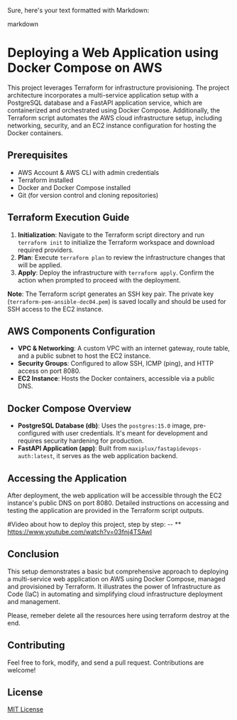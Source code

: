Sure, here's your text formatted with Markdown:

markdown
# Deploying a Web Application using Docker Compose on AWS

This project leverages Terraform for infrastructure provisioning. The project architecture incorporates a multi-service application setup with a PostgreSQL database and a FastAPI application service, which are containerized and orchestrated using Docker Compose. Additionally, the Terraform script automates the AWS cloud infrastructure setup, including networking, security, and an EC2 instance configuration for hosting the Docker containers.

## Prerequisites

- AWS Account & AWS CLI with admin credentials
- Terraform installed
- Docker and Docker Compose installed
- Git (for version control and cloning repositories)

## Terraform Execution Guide

1. **Initialization**: Navigate to the Terraform script directory and run `terraform init` to initialize the Terraform workspace and download required providers.
2. **Plan**: Execute `terraform plan` to review the infrastructure changes that will be applied.
3. **Apply**: Deploy the infrastructure with `terraform apply`. Confirm the action when prompted to proceed with the deployment.

**Note**: The Terraform script generates an SSH key pair. The private key (`terraform-pem-ansible-dec04.pem`) is saved locally and should be used for SSH access to the EC2 instance.

## AWS Components Configuration

- **VPC & Networking**: A custom VPC with an internet gateway, route table, and a public subnet to host the EC2 instance.
- **Security Groups**: Configured to allow SSH, ICMP (ping), and HTTP access on port 8080.
- **EC2 Instance**: Hosts the Docker containers, accessible via a public DNS.

## Docker Compose Overview

- **PostgreSQL Database (db)**: Uses the `postgres:15.0` image, pre-configured with user credentials. It's meant for development and requires security hardening for production.
- **FastAPI Application (app)**: Built from `maxiplux/fastapidevops-auth:latest`, it serves as the web application backend.

## Accessing the Application

After deployment, the web application will be accessible through the EC2 instance's public DNS on port 8080. Detailed instructions on accessing and testing the application are provided in the Terraform script outputs.

#Video about how to deploy this project, step by step:
-- ** https://www.youtube.com/watch?v=03fnj4TSAwI


## Conclusion

This setup demonstrates a basic but comprehensive approach to deploying a multi-service web application on AWS using Docker Compose, managed and provisioned by Terraform. It illustrates the power of Infrastructure as Code (IaC) in automating and simplifying cloud infrastructure deployment and management.

Please, remeber delete all the resources here using terraform destroy at the end.
 






Contributing
------------

Feel free to fork, modify, and send a pull request. Contributions are welcome!

License
-------

[MIT License](LICENSE)


